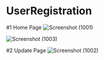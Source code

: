 # UserRegistration

#1 Home Page
![Screenshot (1001)](https://user-images.githubusercontent.com/43164424/142416620-f7f4bef3-c014-49a6-9f55-a8e08e1a3352.png)


![Screenshot (1003)](https://user-images.githubusercontent.com/43164424/142416574-cf467c5c-125e-4382-b6e0-9588e34a949d.png)


#2 Update Page
![Screenshot (1002)](https://user-images.githubusercontent.com/43164424/142416606-5b1c20be-c160-4194-b240-38a269945c02.png)
